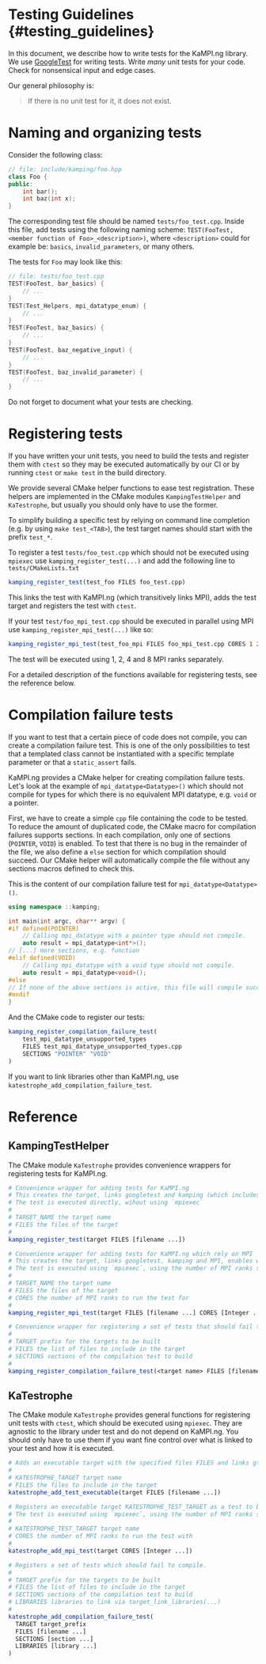 Testing Guidelines {#testing_guidelines}
============
In this document, we describe how to write tests for the KaMPI.ng library.
We use [GoogleTest] for writing tests. Write *many* unit tests for your code. Check for nonsensical input and edge cases.

Our general philosophy is:
> If there is no unit test for it, it does not exist.

# Naming and organizing tests
Consider the following class:

```cpp
// file: include/kamping/foo.hpp
class Foo {
public:
    int bar();
    int baz(int x);
}
```

The corresponding test file should be named `tests/foo_test.cpp`. Inside this file, add tests using the following naming scheme: `TEST(FooTest, <member function of Foo>_<description>)`, where `<description>` could for example be: `basics`, `invalid_parameters`, or many others.

The tests for `Foo` may look like this:

```cpp
// file: tests/foo_test.cpp
TEST(FooTest, bar_basics) {
    // ...
}
TEST(Test_Helpers, mpi_datatype_enum) {
    // ...
}
TEST(FooTest, baz_basics) {
    // ...
}
TEST(FooTest, baz_negative_input) {
    // ...
}
TEST(FooTest, baz_invalid_parameter) {
    // ...
}
```

Do not forget to document what your tests are checking.

# Registering tests
If you have written your unit tests, you need to build the tests and register them with `ctest` so they may be executed automatically by our CI or by running `ctest` or `make test` in the build directory.

We provide several CMake helper functions to ease test registration. These helpers are implemented in the CMake modules `KampingTestHelper` and `KaTestrophe`, but usually you should only have to use the former.

To simplify building a specific test by relying on command line completion (e.g. by using `make test_<TAB>`), the test target names should start with the prefix `test_*`.

To register a test `tests/foo_test.cpp` which should not be executed using `mpiexec` use `kamping_register_test(...)` and add the following line to `tests/CMakeLists.txt`

```cmake
kamping_register_test(test_foo FILES foo_test.cpp)
```
This links the test with KaMPI.ng (which transitively links MPI), adds the test target and registers the test with `ctest`.

If your test `test/foo_mpi_test.cpp` should be executed in parallel using MPI use `kamping_register_mpi_test(...)` like so:

```cmake
kamping_register_mpi_test(test_foo_mpi FILES foo_mpi_test.cpp CORES 1 2 4 8)
```
The test will be executed using 1, 2, 4 and 8 MPI ranks separately.

For a detailed description of the functions available for registering tests, see the reference below.

# Compilation failure tests

If you want to test that a certain piece of code does not compile, you can create a compilation failure test.
This is one of the only possibilities to test that a templated class cannot be instantiated with a specific template parameter or that a `static_assert` fails.

KaMPI.ng provides a CMake helper for creating compilation failure tests.
Let's look at the example of `mpi_datatype<Datatype>()` which should not compile for types for which there is no equivalent MPI datatype, e.g. `void` or a pointer.

First, we have to create a simple `cpp` file containing the code to be tested.
To reduce the amount of duplicated code, the CMake macro for compilation failures supports sections.
In each compilation, only one of sections (`POINTER`, `VOID`) is enabled.
To test that there is no bug in the remainder of the file, we also define a `else` section for which compilation should succeed.
Our CMake helper will automatically compile the file without any sections macros defined to check this.

This is the content of our compilation failure test for `mpi_datatype<Datatype>()`.

```cpp
using namespace ::kamping;

int main(int argc, char** argv) {
#if defined(POINTER)
    // Calling mpi_datatype with a pointer type should not compile.
    auto result = mpi_datatype<int*>();
// [...] more sections, e.g. function
#elif defined(VOID)
    // Calling mpi_datatype with a void type should not compile.
    auto result = mpi_datatype<void>();
#else
// If none of the above sections is active, this file will compile successfully.
#endif
}
```

And the CMake code to register our tests:

```cmake
kamping_register_compilation_failure_test(
    test_mpi_datatype_unsupported_types
    FILES test_mpi_datatype_unsupported_types.cpp
    SECTIONS "POINTER" "VOID"
)
```

If you want to link libraries other than KaMPI.ng, use `katestrophe_add_compilation_failure_test`.

# Reference

## KampingTestHelper
The CMake module `KaTestrophe` provides convenience wrappers for registering tests for KaMPI.ng. 

```cmake
# Convenience wrapper for adding tests for KaMPI.ng
# This creates the target, links googletest and kamping (which includes MPI as transitive depenency), enables warnings and registers the test.
# The test is executed directly, wihout using `mpiexec`
#
# TARGET_NAME the target name
# FILES the files of the target
#
kamping_register_test(target FILES [filename ...])
```

```cmake
# Convenience wrapper for adding tests for KaMPI.ng which rely on MPI
# This creates the target, links googletest, kamping and MPI, enables warnings and registers the tests.
# The test is executed using `mpiexec`, using the number of MPI ranks specified.
#
# TARGET_NAME the target name
# FILES the files of the target
# CORES the number of MPI ranks to run the test for
#
kamping_register_mpi_test(target FILES [filename ...] CORES [Integer ...])
```

```cmake
# Convenience wrapper for registering a set of tests that should fail to compile and require KaMPI.ng to be linked.
#
# TARGET prefix for the targets to be built
# FILES the list of files to include in the target
# SECTIONS sections of the compilation test to build
#
kamping_register_compilation_failure_test(<target name> FILES [filename ... ] SECTIONS [section ...])
```

## KaTestrophe
The CMake module `KaTestrophe` provides general functions for registering unit tests with `ctest`, which should be executed using `mpiexec`. They are agnostic to the library under test and do not depend on KaMPI.ng. You should only have to use them if you want fine control over what is linked to your test and how it is executed.

```cmake
# Adds an executable target with the specified files FILES and links gtest and the MPI gtest runner
#
# KATESTROPHE_TARGET target name
# FILES the files to include in the target
katestrophe_add_test_executable(target FILES [filename ...])
```

```cmake
# Registers an executable target KATESTROPHE_TEST_TARGET as a test to be executed with ctest.
# The test is executed using `mpiexec`, using the number of MPI ranks specified.
#
# KATESTROPHE_TEST_TARGET target name
# CORES the number of MPI ranks to run the test with
#
katestrophe_add_mpi_test(target CORES [Integer ...])
```

```cmake
# Registers a set of tests which should fail to compile.
#
# TARGET prefix for the targets to be built
# FILES the list of files to include in the target
# SECTIONS sections of the compilation test to build
# LIBRARIES libraries to link via target_link_libraries(...)
#
katestrophe_add_compilation_failure_test(
  TARGET target_prefix
  FILES [filename ...]
  SECTIONS [section ...]
  LIBRARIES [library ...]
)
```

[GoogleTest]: https://google.github.io/googletest/
